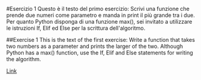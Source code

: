 #Esercizio 1
Questo è il testo del primo esercizio:
Scrivi una funzione che prende due numeri come parametro e manda in print il più grande tra i due.
Per quanto Python disponga di una funzione max(), sei invitato a utilizzare le istruzioni If, Elif ed Else 
per la scrittura dell'algoritmo.

##Exercise 1
This is the text of the first exercise:
Write a function that takes two numbers as a parameter and prints the larger of the two.
Although Python has a max() function, use the If, Elif and Else statements
for writing the algorithm.

[Link](https://www.programmareinpython.it/esercizi-pytho)

